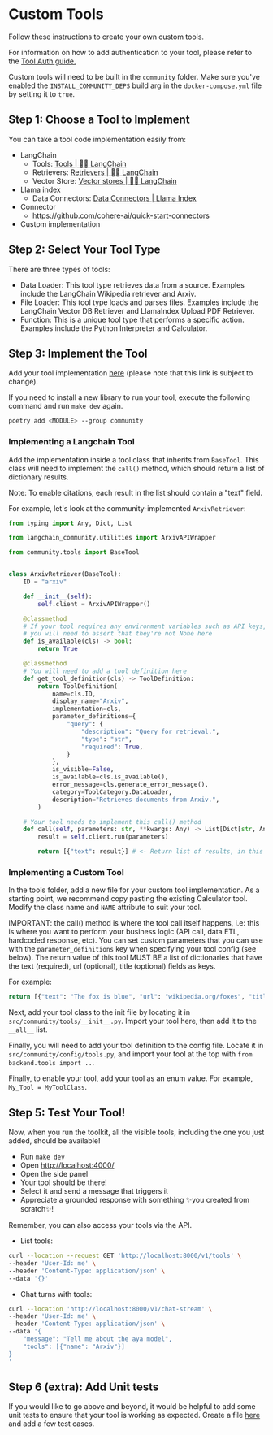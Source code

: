 # Custom Tools
Follow these instructions to create your own custom tools.

For information on how to add authentication to your tool, please refer to the [Tool Auth guide.](/docs/custom_tool_guides/tool_auth_guide.md)

Custom tools will need to be built in the `community` folder. Make sure you've enabled the `INSTALL_COMMUNITY_DEPS` build arg in the `docker-compose.yml` file by setting it to `true`.

## Step 1: Choose a Tool to Implement

You can take a tool code implementation easily from: 

- LangChain
    - Tools: [Tools | 🦜️🔗 LangChain](https://python.langchain.com/docs/integrations/tools/)
    - Retrievers: [Retrievers | 🦜️🔗 LangChain](https://python.langchain.com/docs/integrations/retrievers/)
    - Vector Store: [Vector stores | 🦜️🔗 LangChain](https://python.langchain.com/docs/integrations/vectorstores/)
- Llama index
    - Data Connectors: [Data Connectors | Llama Index](https://docs.llamaindex.ai/en/v0.9.48/api_reference/readers.html)
- Connector
    - https://github.com/cohere-ai/quick-start-connectors
- Custom implementation

## Step 2: Select Your Tool Type

There are three types of tools:

- Data Loader: This tool type retrieves data from a source. Examples include the LangChain Wikipedia retriever and Arxiv.
- File Loader: This tool type loads and parses files. Examples include the LangChain Vector DB Retriever and LlamaIndex Upload PDF Retriever.
- Function: This is a unique tool type that performs a specific action. Examples include the Python Interpreter and Calculator.

## Step 3: Implement the Tool

Add your tool implementation [here](https://github.com/cohere-ai/cohere-toolkit/tree/main/src/community/tools) (please note that this link is subject to change).

If you need to install a new library to run your tool, execute the following command and run `make dev` again.

```bash
poetry add <MODULE> --group community
```
### Implementing a Langchain Tool

Add the implementation inside a tool class that inherits from `BaseTool`. This class will need to implement the `call()` method, which should return a list of dictionary results.

Note: To enable citations, each result in the list should contain a "text" field.

For example, let's look at the community-implemented `ArxivRetriever`:

```python
from typing import Any, Dict, List

from langchain_community.utilities import ArxivAPIWrapper

from community.tools import BaseTool


class ArxivRetriever(BaseTool):
    ID = "arxiv"

    def __init__(self):
        self.client = ArxivAPIWrapper()

    @classmethod
    # If your tool requires any environment variables such as API keys,
    # you will need to assert that they're not None here
    def is_available(cls) -> bool:
        return True

    @classmethod
    # You will need to add a tool definition here
    def get_tool_definition(cls) -> ToolDefinition:
        return ToolDefinition(
            name=cls.ID,    
            display_name="Arxiv",
            implementation=cls,
            parameter_definitions={
                "query": {
                    "description": "Query for retrieval.",
                    "type": "str",
                    "required": True,
                }
            },
            is_visible=False,
            is_available=cls.is_available(),
            error_message=cls.generate_error_message(),
            category=ToolCategory.DataLoader,
            description="Retrieves documents from Arxiv.",
        )

    # Your tool needs to implement this call() method
    def call(self, parameters: str, **kwargs: Any) -> List[Dict[str, Any]]:
        result = self.client.run(parameters)

        return [{"text": result}] # <- Return list of results, in this case there is only one
```

### Implementing a Custom Tool

In the tools folder, add a new file for your custom tool implementation. As a starting point, we recommend copy pasting the existing Calculator tool. Modify the class name and `NAME` attribute to suit your tool.

IMPORTANT: the call() method is where the tool call itself happens, i.e: this is where you want to perform your business logic (API call, data ETL, hardcoded response, etc). You can set custom parameters that you can use with the `parameter_definitions` key when specifying your tool config (see below). The return value of this tool MUST BE a list of dictionaries that have the text (required), url (optional), title (optional) fields as keys.

For example:
```python
return [{"text": "The fox is blue", "url": "wikipedia.org/foxes", "title": "Color of foxes"}, {..}, {..}]
```

Next, add your tool class to the init file by locating it in `src/community/tools/__init__.py`. Import your tool here, then add it to the `__all__` list.

Finally, you will need to add your tool definition to the config file. Locate it in `src/community/config/tools.py`, and import your tool at the top with `from backend.tools import ..`. 

Finally, to enable your tool, add your tool as an enum value. For example, `My_Tool = MyToolClass`.

## Step 5: Test Your Tool!

Now, when you run the toolkit, all the visible tools, including the one you just added, should be available!

- Run `make dev`
- Open [http://localhost:4000/](http://localhost:4000/)
- Open the side panel
- Your tool should be there!
- Select it and send a message that triggers it
- Appreciate a grounded response with something ✨you created from scratch✨!

Remember, you can also access your tools via the API.

- List tools:

```bash
curl --location --request GET 'http://localhost:8000/v1/tools' \
--header 'User-Id: me' \
--header 'Content-Type: application/json' \
--data '{}'
```

- Chat turns with tools:

```bash
curl --location 'http://localhost:8000/v1/chat-stream' \
--header 'User-Id: me' \
--header 'Content-Type: application/json' \
--data '{
    "message": "Tell me about the aya model",
    "tools": [{"name": "Arxiv"}]
}
'
```

## Step 6 (extra): Add Unit tests

If you would like to go above and beyond, it would be helpful to add some unit tests to ensure that your tool is working as expected. Create a file [here](https://github.com/cohere-ai/cohere-toolkit/tree/main/src/community/tests/tools) and add a few test cases.

